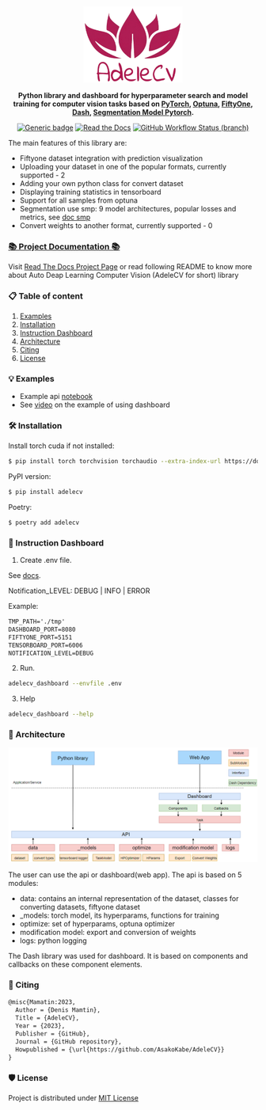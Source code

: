 <div align="center">
 
<img src="https://github.com/AsakoKabe/AdeleCV/blob/main/docs/logo.png?raw=true" alt="drawing" width="200"/>

**Python library and dashboard for hyperparameter search and model training for computer vision tasks
based on [PyTorch](https://pytorch.org/), [Optuna](https://optuna.org/),
    [FiftyOne](https://docs.voxel51.com/), [Dash](https://dash.plotly.com/),
    [Segmentation Model Pytorch](https://github.com/qubvel/segmentation_models.pytorch).**  

[![Generic badge](https://img.shields.io/badge/License-MIT-<COLOR>.svg?style=for-the-badge)](https://github.com/AsakoKabe/AdeleCV/blob/main/LICENSE)
[![Read the Docs](https://img.shields.io/readthedocs/smp?style=for-the-badge&logo=readthedocs&logoColor=white)](https://adelecv.readthedocs.io/en/latest/) 
[![GitHub Workflow Status (branch)](https://img.shields.io/github/actions/workflow/status/AsakoKabe/AdeleCV/code-style.yaml?branch=main&style=for-the-badge)](https://github.com/AsakoKabe/AdeleCV/actions/workflows/code-style.yaml)

[//]: # ([![PyPI]&#40;https://img.shields.io/pypi/v/segmentation-models-pytorch?color=blue&style=for-the-badge&logo=pypi&logoColor=white&#41;]&#40;https://pypi.org/project/segmentation-models-pytorch/&#41; )
[//]: # ([![PyPI - Downloads]&#40;https://img.shields.io/pypi/dm/segmentation-models-pytorch?style=for-the-badge&color=blue&#41;]&#40;https://pepy.tech/project/segmentation-models-pytorch&#41; )
[//]: # (<br>)
</div>

The main features of this library are:

 - Fiftyone dataset integration with prediction visualization
 - Uploading your dataset in one of the popular formats, currently supported - 2
 - Adding your own python class for convert dataset
 - Displaying training statistics in tensorboard
 - Support for all samples from optuna
 - Segmentation use smp: 9 model architectures, popular losses and metrics, see [doc smp](https://github.com/qubvel/segmentation_models.pytorch)
 - Convert weights to another format, currently supported - 0
 
### [📚 Project Documentation 📚](https://adelecv.readthedocs.io/en/latest/)

Visit [Read The Docs Project Page](https://adelecv.readthedocs.io/en/latest/) or read following README to know more about Auto Deap Learning Computer Vision (AdeleCV for short) library

### 📋 Table of content
 1. [Examples](#examples)
 2. [Installation](#installation)
 3. [Instruction Dashboard](#instruction-dashboard)
 4. [Architecture](#architecture) 
 5. [Citing](#citing)
 6. [License](#license)


### 💡 Examples <a name="examples"></a>
 - Example api [notebook](https://github.com/AsakoKabe/AdeleCV/blob/main/example/api.ipynb)
 - See [video](https://www.youtube.com/watch?v=3kztXbAnkYg&ab_channel=DenisMamatin) on the example of using dashboard

### 🛠 Installation <a name="installation"></a>
Install torch cuda if not installed:
```bash
$ pip install torch torchvision torchaudio --extra-index-url https://download.pytorch.org/whl/cu116
```

PyPI version:
```bash
$ pip install adelecv
````
Poetry:
```bash
$ poetry add adelecv
````

### 📜 Instruction Dashboard <a name="instruction-dashboard"></a>
1. Create .env file. 

See [docs](https://adelecv.readthedocs.io/en/latest/config.html). 

Notification_LEVEL: DEBUG | INFO | ERROR

Example:
```
TMP_PATH='./tmp'
DASHBOARD_PORT=8080
FIFTYONE_PORT=5151
TENSORBOARD_PORT=6006
NOTIFICATION_LEVEL=DEBUG
```

2. Run.
```bash
adelecv_dashboard --envfile .env
```

3. Help
```bash
adelecv_dashboard --help
```


### 🏰 Architecture <a name="architecture"></a>
![architecture](https://github.com/AsakoKabe/AdeleCV/blob/main/docs/architecture.png?raw=true) 

The user can use the api or dashboard(web app). 
The api is based on 5 modules:
- data: contains an internal representation of the dataset, classes for converting datasets, fiftyone dataset
- _models: torch model, its hyperparams, functions for training
- optimize: set of hyperparams, optuna optimizer
- modification model: export and conversion of weights
- logs: python logging 

The Dash library was used for dashboard. It is based on components and callbacks on these component elements.

### 📝 Citing
```
@misc{Mamatin:2023,
  Author = {Denis Mamtin},
  Title = {AdeleCV},
  Year = {2023},
  Publisher = {GitHub},
  Journal = {GitHub repository},
  Howpublished = {\url{https://github.com/AsakoKabe/AdeleCV}}
}
```

### 🛡️ License <a name="license"></a>
Project is distributed under [MIT License](https://github.com/AsakoKabe/AdeleCV/blob/main/LICENSE)
